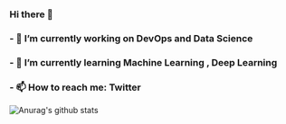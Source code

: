 ### Hi there 👋

<!--
**carlespla/carlespla** is a ✨ _special_ ✨ repository because its `README.md` (this file) appears on your GitHub profile.

Here are some ideas to get you started:

- 🔭 I’m currently working on ...
- 🌱 I’m currently learning ...
- 👯 I’m looking to collaborate on ...
- 🤔 I’m looking for help with ...
- 💬 Ask me about ...
- 📫 How to reach me: ...
- 😄 Pronouns: ...
- ⚡ Fun fact: ...
-->
### - 🔭 I’m currently working on DevOps and Data Science
### - 🌱 I’m currently learning Machine Learning , Deep Learning
### - 📫 How to reach me: Twitter

![Anurag's github stats](https://github-readme-stats.vercel.app/api?username=carlespla&show_icons=true&count_private=true&&theme=radical)
